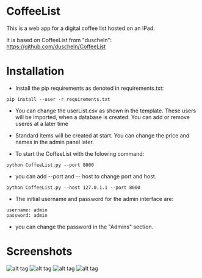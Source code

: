 # CoffeeList

This is a web app for a digital coffee list hosted on an IPad.

It is based on CoffeeList from "duscheln": https://github.com/duscheln/CoffeeList


# Installation

* Install the pip requirements as denoted in requirements.txt:

```
pip install --user -r requirements.txt
```

* You can change the userList.csv as shown in the template. These users will be imported, when a database is created. You can add or remove useres at a later time
* Standard items will be created at start. You can change the price and names in the admin panel later.

* To start the CoffeeList with the folowing command:

```
python CoffeeList.py --port 8000
```

* you can add --port and -- host to change port and host.

```
python CoffeeList.py --host 127.0.1.1 --port 8000
```

* The initial username and password for the admin interface are:

```
username: admin
password: admin
```

* you can change the password in the "Admins" section.

# Screenshots

![alt tag](https://github.com/clemenstyp/CoffeeList/raw/master/screenshots/overview.png)
![alt tag](https://github.com/clemenstyp/CoffeeList/raw/master/screenshots/buy.png)
![alt tag](https://github.com/clemenstyp/CoffeeList/raw/master/screenshots/user.png)
![alt tag](https://github.com/clemenstyp/CoffeeList/raw/master/screenshots/bill.png)